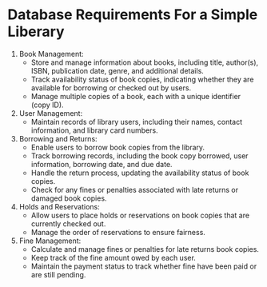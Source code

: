 # Database Requirements For a Simple Liberary

1. Book Management:
   - Store and manage information about books, including title,
     author(s), ISBN, publication date, genre, and additional
     details.
   - Track availability status of book copies, indicating
     whether they are available for borrowing or checked out by
     users.
   - Manage multiple copies of a book, each with a unique
     identifier (copy ID).
2. User Management:
   - Maintain records of library users, including their
     names, contact information, and library card numbers.
3. Borrowing and Returns:
   - Enable users to borrow book copies from the library.
   - Track borrowing records, including the book copy
     borrowed, user information, borrowing date, and due
     date.
   - Handle the return process, updating the availability
     status of book copies.
   - Check for any fines or penalties associated with late
     returns or damaged book copies.
4. Holds and Reservations:
   - Allow users to place holds or reservations on book
     copies that are currently checked out.
   - Manage the order of reservations to ensure fairness.
5. Fine Management:
   - Calculate and manage fines or penalties for late returns book copies.
   - Keep track of the fine amount owed by each user.
   - Maintain the payment status to track whether fine have been paid or are still pending.
